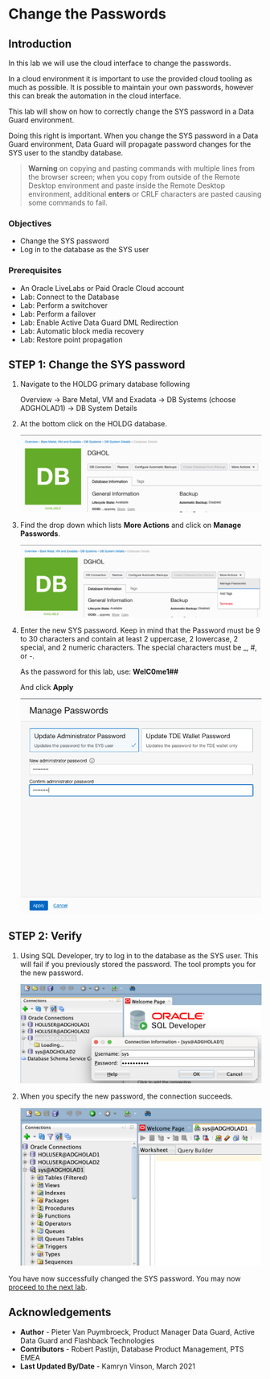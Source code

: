 # Change the Passwords

## Introduction

In this lab we will use the cloud interface to change the passwords.

In a cloud environment it is important to use the provided cloud tooling as much as possible. It is possible to maintain your own passwords, however this can break the automation in the cloud interface. 

This lab will show on how to correctly change the SYS password in a Data Guard environment.

Doing this right is important. When you change the SYS password in a Data Guard environment, Data Guard will propagate password changes for the SYS user to the standby database.


> **Warning** on copying and pasting commands with multiple lines from the browser screen; when you copy from outside of the Remote Desktop environment and paste inside the Remote Desktop environment, additional **enters** or CRLF characters are pasted causing some commands to fail. 

### Objectives
- Change the SYS password
- Log in to the database as the SYS user

### Prerequisites
- An Oracle LiveLabs or Paid Oracle Cloud account
- Lab: Connect to the Database
- Lab: Perform a switchover
- Lab: Perform a failover
- Lab: Enable Active Data Guard DML Redirection
- Lab: Automatic block media recovery
- Lab: Restore point propagation

## **STEP 1**: Change the SYS password

1. Navigate to the HOLDG primary database following 

    Overview
    -> Bare Metal, VM and Exadata
    -> DB Systems (choose ADGHOLAD1)
    -> DB System Details

2. At the bottom click on the HOLDG database.

    ![](./images/SYS-01.png)

3. Find the drop down which lists **More Actions** and click on **Manage Passwords**.

    ![](./images/SYS-02.png)

4. Enter the new SYS password. Keep in mind that the Password must be 9 to 30 characters and contain at least 2 uppercase, 2 lowercase, 2 special, and 2 numeric characters. The special characters must be _, #, or -.

    As the password for this lab, use: **WelC0me1##**

    And click **Apply**

    ![](./images/SYS-03.png)

## **STEP 2**: Verify 

1. Using SQL Developer, try to log in to the database as the SYS user. This will fail if you previously stored the password. The tool prompts you for the new password. 

    ![](./images/SYS-04.png)

2. When you specify the new password, the connection succeeds.

    ![](./images/SYS-05.png)


You have now successfully changed the SYS password. You may now [proceed to the next lab](#next).


## Acknowledgements

- **Author** - Pieter Van Puymbroeck, Product Manager Data Guard, Active Data Guard and Flashback Technologies
- **Contributors** - Robert Pastijn, Database Product Management, PTS EMEA
- **Last Updated By/Date** -  Kamryn Vinson, March 2021